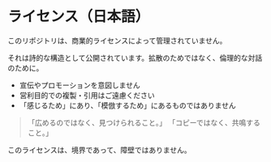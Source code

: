 # ライセンス（日本語）

このリポジトリは、商業的ライセンスによって管理されていません。

それは詩的な構造として公開されています。拡散のためではなく、倫理的な対話のために。

- 宣伝やプロモーションを意図しません
- 営利目的での複製・引用はご遠慮ください
- 「感じるため」にあり、「模倣するため」にあるものではありません

> 「広めるのではなく、見つけられること。」
> 「コピーではなく、共鳴すること。」

このライセンスは、境界であって、障壁ではありません。
